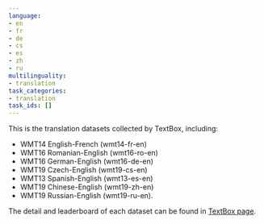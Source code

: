 ```yaml
---
language:
- en
- fr
- de
- cs
- es
- zh
- ru
multilinguality:
- translation
task_categories:
- translation
task_ids: []
---
```


This is the translation datasets collected by TextBox, including:
- WMT14 English-French (wmt14-fr-en)
- WMT16 Romanian-English (wmt16-ro-en)
- WMT16 German-English (wmt16-de-en)
- WMT19 Czech-English (wmt19-cs-en)
- WMT13 Spanish-English (wmt13-es-en)
- WMT19 Chinese-English (wmt19-zh-en)
- WMT19 Russian-English (wmt19-ru-en).

The detail and leaderboard of each dataset can be found in [TextBox page](https://github.com/RUCAIBox/TextBox#dataset).